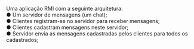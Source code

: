 Uma aplicação RMI com a seguinte arquitetura:<br>
● Um servidor de mensagens (um chat);<br>
● Clientes registram-se no servidor para receber mensagens;<br>
● Clientes cadastram mensagens neste servidor;<br>
● Servidor envia as mensagens cadastradas pelos clientes para todos os cadastrados;

